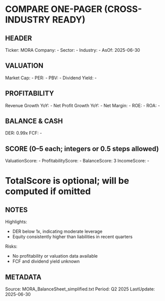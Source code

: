 # COMPARE ONE-PAGER (CROSS-INDUSTRY READY)

## HEADER
Ticker: MORA
Company: -
Sector: -
Industry: -
AsOf: 2025-06-30

## VALUATION
Market Cap: -
PER: -
PBV: -
Dividend Yield: -

## PROFITABILITY
Revenue Growth YoY: -
Net Profit Growth YoY: -
Net Margin: -
ROE: -
ROA: -

## BALANCE & CASH
DER: 0.99x
FCF: -

## SCORE (0–5 each; integers or 0.5 steps allowed)
ValuationScore: -
ProfitabilityScore: -
BalanceScore: 3
IncomeScore: -
# TotalScore is optional; will be computed if omitted

## NOTES
Highlights:
- DER below 1x, indicating moderate leverage
- Equity consistently higher than liabilities in recent quarters

Risks:
- No profitability or valuation data available
- FCF and dividend yield unknown

## METADATA
Source: MORA_BalanceSheet_simplified.txt
Period: Q2 2025
LastUpdate: 2025-06-30